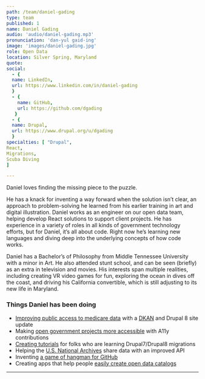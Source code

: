 ```yaml
---
path: /team/daniel-gading
type: team
published: 1
name: Daniel Gading
audio: 'audio/daniel-gading.mp3'
pronunciation: 'dan-yul gaid-ing'
image: 'images/daniel-gading.jpg'
role: Open Data
location: Silver Spring, Maryland
quote: 
social: 
  - {
  name: LinkedIn,
  url: https://www.linkedin.com/in/daniel-gading
  }
  - {
    name: GitHub,
    url: https://github.com/dgading
   }
  - {
  name: Drupal,
  url: https://www.drupal.org/u/dgading
  }
specialties: [ "Drupal",
React,
Migrations,
Scuba Diving
]

---
```


Daniel loves finding the missing piece to the puzzle. 

He has a knack for inventing a way forward when the solution isn’t clear, an approach to problem-solving he learned from his earlier training in art and digital illustration. Daniel works as an engineer on our open data team, helping develop React solutions to support client projects. He has experience in a variety of roles in all kinds of government technology efforts, but for Daniel, it’s all about code. Right now he’s learning new languages and diving deep into the underlying concepts of how code works. 

Daniel has a Bachelor’s of Philosophy from Middle Tennessee University with a minor in Art. He also attended stunt school, and can be seen (briefly) as an extra in television and movies. His interests span multiple realities, including creating VR video games for fun, exploring the ocean in dives off the coast, and driving his California convertible, which is still adjusting to its new life in Maryland.




### Things Daniel has been doing
* [Improving public access to medicare data](https://data.medicare.gov/) with a [DKAN](https://getdkan.org/) and Drupal 8 site update
* Making [open government projects more accessible](https://github.com/github/government.github.com) with A11y contributions
* [Creating tutorials](https://github.com/agencychief/migration_examples) for folks who are learning Drupal7/Drupal8 migrations
* Helping the [U.S. National Archives](https://github.com/usnationalarchives) share data with an improved API
* Inventing [a game of hangman for GitHub](https://vue-gitman.firebaseapp.com/)
* Creating apps that help people [easily create open data catalogs](https://github.com/interra/data-catalog-frontend)



-------------------------------
